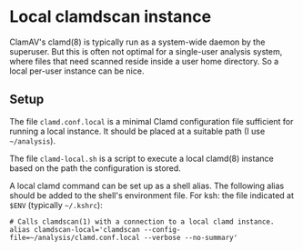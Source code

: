 # Local clamdscan instance
ClamAV's clamd(8) is typically run as a system-wide daemon by the superuser.
But this is often not optimal for a single-user analysis system, where files
that need scanned reside inside a user home directory. So a local per-user
instance can be nice.

## Setup
The file `clamd.conf.local` is a minimal Clamd configuration file sufficient
for running a local instance. It should be placed at a suitable path (I use
`~/analysis`).

The file `clamd-local.sh` is a script to execute a local clamd(8) instance
based on the path the configuration is stored.

A local clamd command can be set up as a shell alias. The following alias
should be added to the shell's environment file. For ksh: the file indicated
at `$ENV` (typically `~/.kshrc`):

```
# Calls clamdscan(1) with a connection to a local clamd instance.
alias clamdscan-local='clamdscan --config-file=~/analysis/clamd.conf.local --verbose --no-summary'
```
